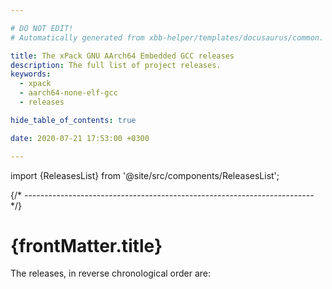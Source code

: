 ```yaml
---

# DO NOT EDIT!
# Automatically generated from xbb-helper/templates/docusaurus/common.

title: The xPack GNU AArch64 Embedded GCC releases
description: The full list of project releases.
keywords:
  - xpack
  - aarch64-none-elf-gcc
  - releases

hide_table_of_contents: true

date: 2020-07-21 17:53:00 +0300

---
```


<head><title>{frontMatter.title}</title></head>
<head><meta property="og:title" content={frontMatter.title}/></head>

import {ReleasesList} from '@site/src/components/ReleasesList';

{/* ------------------------------------------------------------------------ */}

# {frontMatter.title}

The releases, in reverse chronological order are:

<ReleasesList />
